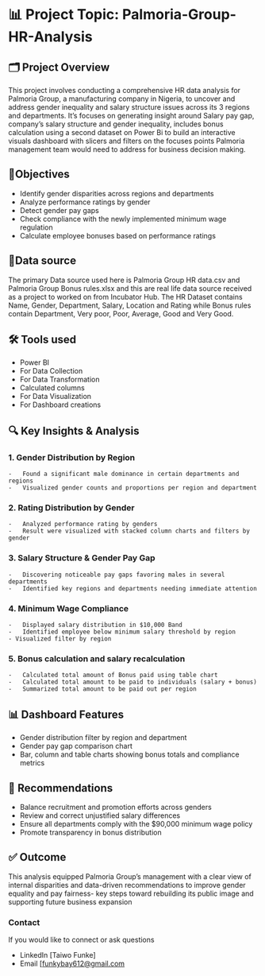 #  📊 Project Topic: Palmoria-Group-HR-Analysis
 ## 🗂 Project Overview
This project involves conducting a comprehensive HR data analysis for Palmoria Group, a manufacturing company in Nigeria, to uncover and address gender inequality and salary structure issues across its 3 regions and departments. It’s focuses on generating insight around Salary pay gap, company’s salary structure and gender inequality, includes bonus calculation using a second dataset on Power Bi to build an interactive visuals dashboard  with slicers and filters on the focuses points Palmoria management team would need to address for business decision making.

## 🎯Objectives
-	Identify gender disparities across regions and departments
-	Analyze performance ratings by gender
-	Detect gender pay gaps
-	Check compliance with the newly implemented minimum wage regulation
-	Calculate employee bonuses based on performance ratings
  
## 📎Data source
The primary Data source used here is Palmoria Group HR data.csv and Palmoria Group Bonus rules.xlsx and this are real life data source received as a project to worked on from Incubator Hub. The HR Dataset contains Name, Gender, Department, Salary, Location and Rating while Bonus rules contain Department, Very poor, Poor, Average, Good and Very Good.

## 🛠 Tools used
-	Power BI
  - For Data Collection
  - For Data Transformation
  -	Calculated columns
  - For Data Visualization
  -	For Dashboard creations

## 🔍 Key Insights & Analysis
### 1.	Gender Distribution by Region
    -	Found a significant male dominance in certain departments and regions
    -	Visualized gender counts and proportions per region and department
    
### 2.	Rating Distribution by Gender
    -	Analyzed performance rating by genders
    -	Result were visualized with stacked column charts and filters by gender
    
### 3.	Salary Structure & Gender Pay Gap
    -	Discovering noticeable pay gaps favoring males in several departments
    -	Identified key regions and departments needing immediate attention
    
### 4.	Minimum Wage Compliance
    -	Displayed salary distribution in $10,000 Band
    -	Identified employee below minimum salary threshold by region
    - Visualized filter by region
    
### 5.	Bonus calculation and salary recalculation
    -	Calculated total amount of Bonus paid using table chart
    -	Calculated total amount to be paid to individuals (salary + bonus)
    -	Summarized total amount to be paid out per region
    
## 📊 Dashboard Features
-	Gender distribution filter by region and department
-	Gender pay gap comparison chart
-	Bar, column and table charts showing bonus totals and compliance metrics
  
## 🧠 Recommendations
-	Balance recruitment and promotion efforts across genders
-	Review and correct unjustified salary differences
-	Ensure all departments comply with the $90,000 minimum wage policy
-	Promote transparency in bonus distribution

## ✅ Outcome
This analysis equipped Palmoria Group’s management with a clear view of internal disparities and data-driven recommendations to improve gender equality and pay fairness- key steps toward rebuilding its public image and supporting future business expansion

### Contact
If you would like to connect or ask questions
- LinkedIn [Taiwo Funke]
-	Email [funkybay612@gmail.com
